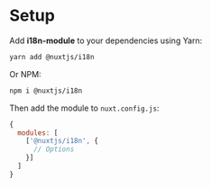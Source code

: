 # Setup

Add **i18n-module** to your dependencies using Yarn:

```bash
yarn add @nuxtjs/i18n
```

Or NPM:

```bash
npm i @nuxtjs/i18n
```

Then add the module to `nuxt.config.js`:

```js
{
  modules: [
    ['@nuxtjs/i18n', {
      // Options
    }]
  ]
}
```




